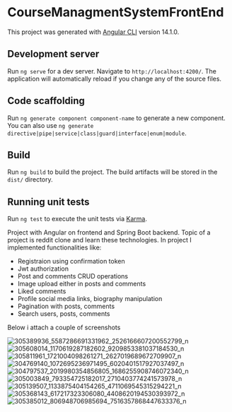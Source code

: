 # CourseManagmentSystemFrontEnd

This project was generated with [Angular CLI](https://github.com/angular/angular-cli) version 14.1.0.

## Development server

Run `ng serve` for a dev server. Navigate to `http://localhost:4200/`. The application will automatically reload if you change any of the source files.

## Code scaffolding

Run `ng generate component component-name` to generate a new component. You can also use `ng generate directive|pipe|service|class|guard|interface|enum|module`.

## Build

Run `ng build` to build the project. The build artifacts will be stored in the `dist/` directory.

## Running unit tests

Run `ng test` to execute the unit tests via [Karma](https://karma-runner.github.io).

Project with Angular on frontend and Spring Boot backend. Topic of a project is reddit clone and learn these technologies.
In project I implemented functionalities like:
- Registraion using confirmation token 
- Jwt authorization
- Post and comments CRUD operations
- Image upload either in posts and comments
- Liked comments
- Profile social media links, biography manipulation
- Pagination with posts, comments
- Search users, posts, comments

Below i attach a couple of screenshots

![305389936_5587286691331962_2526166607200552799_n](https://user-images.githubusercontent.com/95829811/188904773-159b5c98-a43e-4aa2-9c2f-7f1a19967d30.png)
![305608014_1170619287182602_9209853381037184530_n](https://user-images.githubusercontent.com/95829811/188904778-b4717c22-7314-4cba-8f91-438c64893a4b.png)
![305811961_1721004098261271_2627019689672709907_n](https://user-images.githubusercontent.com/95829811/188904783-29e1f60d-c7e9-4f09-b3c1-f427c5764964.png)
![304769140_1072695236971495_6020401517927037497_n](https://user-images.githubusercontent.com/95829811/188904792-3d3e864b-4c6e-4f46-b185-aadc732c3719.png)
![304797537_2019980354856805_1686255908746072340_n](https://user-images.githubusercontent.com/95829811/188904794-eadfe006-a8c1-4563-b603-460028eb6225.png)
![305003849_793354725182017_2710403774241573978_n](https://user-images.githubusercontent.com/95829811/188904796-8f85bd4b-5888-4623-900e-51e74f0a08e3.png)
![305139507_1133875404154265_4711069545315294221_n](https://user-images.githubusercontent.com/95829811/188904798-96f17e28-ed61-47c2-abd4-e0dd7dc36ce0.png)
![305368143_617217323306080_4408620194530393972_n](https://user-images.githubusercontent.com/95829811/188904799-63a9f915-f044-4818-807b-d66fcadc1efb.png)
![305385012_806948706985694_7516357868447633376_n](https://user-images.githubusercontent.com/95829811/188904805-2863b130-c39c-447d-a9ee-f6992c127f62.png)
